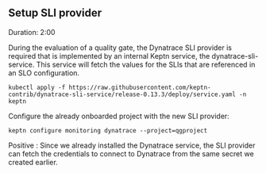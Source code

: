 ## Setup SLI provider
Duration: 2:00

During the evaluation of a quality gate, the Dynatrace SLI provider is required that is implemented by an internal Keptn service, the dynatrace-sli-service. This service will fetch the values for the SLIs that are referenced in an SLO configuration.

```
kubectl apply -f https://raw.githubusercontent.com/keptn-contrib/dynatrace-sli-service/release-0.13.3/deploy/service.yaml -n keptn
```

Configure the already onboarded project with the new SLI provider:

```
keptn configure monitoring dynatrace --project=qgproject
```

Positive
: Since we already installed the Dynatrace service, the SLI provider can fetch the credentials to connect to Dynatrace from the same secret we created earlier.

